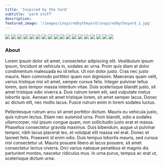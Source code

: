 ```yaml
---
title: 'Inspired by the Yard'
subtitle: 'yard stuff'
description:
featured_image: '/images/inspiredbytheyard/inspiredbytheyard_1.jpg'
---
```


<div class="gallery" data-columns="1">
	<img src="../images/inspiredbytheyard/inspiredbytheyard_1.jpg">
  <img src="../images/inspiredbytheyard/inspiredbytheyard_2.jpg">
  <img src="../images/inspiredbytheyard/inspiredbytheyard_3.jpg">
  <img src="../images/inspiredbytheyard/inspiredbytheyard_4.jpg">
  <img src="../images/inspiredbytheyard/inspiredbytheyard_5.jpg">
  <img src="../images/inspiredbytheyard/inspiredbytheyard_6.jpg">
  <img src="../images/inspiredbytheyard/inspiredbytheyard_7.jpg">
  <img src="../images/inspiredbytheyard/inspiredbytheyard_8.jpg">
  <img src="../images/inspiredbytheyard/inspiredbytheyard_9.jpg">
  <img src="../images/inspiredbytheyard/inspiredbytheyard_10.jpg">
  <img src="../images/inspiredbytheyard/inspiredbytheyard_11.jpg">
  <img src="../images/inspiredbytheyard/inspiredbytheyard_12.jpg">
  <img src="../images/inspiredbytheyard/inspiredbytheyard_13.jpg">
  <img src="../images/inspiredbytheyard/inspiredbytheyard_14.jpg">
  <img src="../images/inspiredbytheyard/inspiredbytheyard_15.jpg">
  <img src="../images/inspiredbytheyard/inspiredbytheyard_16.jpg">
  <img src="../images/inspiredbytheyard/inspiredbytheyard_17.jpg">
  <img src="../images/inspiredbytheyard/inspiredbytheyard_18.jpg">
</div>

### About

Lorem ipsum dolor sit amet, consectetur adipiscing elit. Vestibulum ipsum ipsum, tincidunt at vehicula in, sodales ac urna. Proin quis diam at dolor condimentum malesuada eu id tellus. Ut non dolor justo. Cras nec justo mauris. Nam commodo porttitor quam non dignissim. Maecenas quam velit, varius tristique nisi sit amet, semper cursus felis. Integer pulvinar tellus lorem, quis tempor massa interdum vitae. Duis scelerisque blandit justo, sit amet tristique odio viverra a. Duis rutrum lorem elit, sed vulputate metus lobortis quis. Aenean sit amet tristique lorem, sit amet semper lacus. Donec ac dictum elit, nec mollis lacus. Fusce rutrum enim in lorem sodales luctus.

Pellentesque rutrum arcu sit amet porttitor dictum. Mauris eu vehicula justo, quis rutrum lectus. Etiam nec euismod urna. Proin blandit, odio a sodales ullamcorper, nisl ipsum congue quam, non sollicitudin justo erat et massa. Phasellus consectetur gravida maximus. Duis bibendum, augue ut pulvinar tempor, nibh lacus placerat leo, et volutpat elit massa vel erat. Donec et laoreet felis. Praesent id enim odio. Duis tempus lobortis mauris, sed cursus nisl consectetur ut. Mauris posuere libero at lacus posuere, sit amet consectetur lectus viverra. Orci varius natoque penatibus et magnis dis parturient montes, nascetur ridiculus mus. In urna purus, tempus ac erat ut, scelerisque dictum urna.
